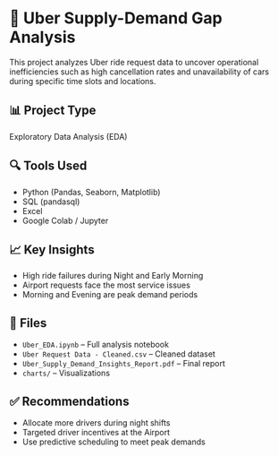# 🚖 Uber Supply-Demand Gap Analysis

This project analyzes Uber ride request data to uncover operational inefficiencies such as high cancellation rates and unavailability of cars during specific time slots and locations.

## 📊 Project Type
Exploratory Data Analysis (EDA)

## 🔍 Tools Used
- Python (Pandas, Seaborn, Matplotlib)
- SQL (pandasql)
- Excel
- Google Colab / Jupyter

## 📈 Key Insights
- High ride failures during Night and Early Morning
- Airport requests face the most service issues
- Morning and Evening are peak demand periods

## 📂 Files
- `Uber_EDA.ipynb` – Full analysis notebook
- `Uber Request Data - Cleaned.csv` – Cleaned dataset
- `Uber_Supply_Demand_Insights_Report.pdf` – Final report
- `charts/` – Visualizations

## ✅ Recommendations
- Allocate more drivers during night shifts
- Targeted driver incentives at the Airport
- Use predictive scheduling to meet peak demands
